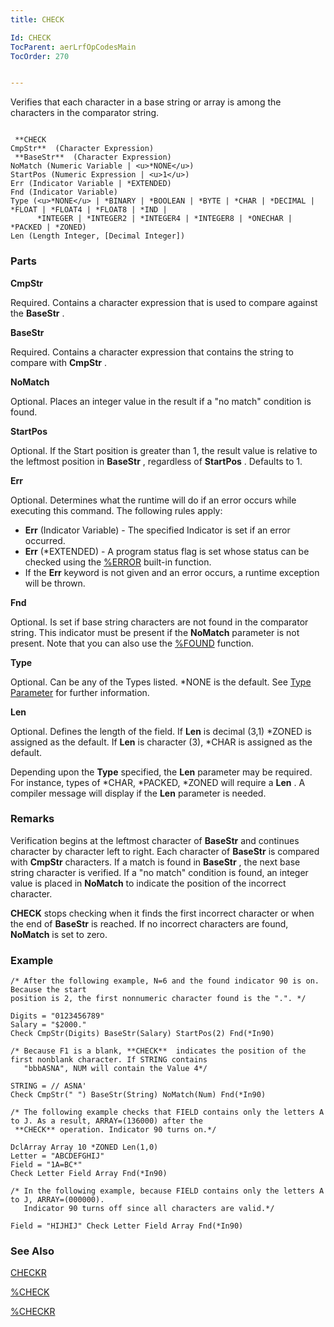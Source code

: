 ```yaml
---
title: CHECK

Id: CHECK
TocParent: aerLrfOpCodesMain
TocOrder: 270


---
```


Verifies that each character in a base string or array is among the characters in the comparator string. 

```

 **CHECK
CmpStr**  (Character Expression)
 **BaseStr**  (Character Expression)
NoMatch (Numeric Variable | <u>*NONE</u>)
StartPos (Numeric Expression | <u>1</u>)
Err (Indicator Variable | *EXTENDED) 
Fnd (Indicator Variable)
Type (<u>*NONE</u> | *BINARY | *BOOLEAN | *BYTE | *CHAR | *DECIMAL | *FLOAT | *FLOAT4 | *FLOAT8 | *IND |
      *INTEGER | *INTEGER2 | *INTEGER4 | *INTEGER8 | *ONECHAR | *PACKED | *ZONED)
Len (Length Integer, [Decimal Integer])
```

### Parts

**CmpStr** 

Required. Contains a character expression that is used to compare against the **BaseStr** .


**BaseStr** 

Required. Contains a character expression that contains the string to compare with **CmpStr** .


**NoMatch** 

Optional. Places an integer value in the result if a "no match" condition is found.


**StartPos** 

Optional. If the Start position is greater than 1, the result value is relative to the leftmost position in **BaseStr** , regardless of **StartPos** . Defaults to 1.


**Err** 

Optional. Determines what the runtime will do if an error occurs while executing this command. The following rules apply: 

- **Err** (Indicator Variable) - The specified Indicator is set if an error occurred.
- **Err** (*EXTENDED) - A program status flag is set whose status can be checked using the [%ERROR](ERROR_Function.html) built-in function.
- If the **Err** keyword is not given and an error occurs, a runtime exception will be thrown.


**Fnd** 

Optional. Is set if base string characters are not found in the comparator string. This indicator must be present if the **NoMatch** parameter is not present. Note that you can also use the [%FOUND](FOUND_Function.html) function.


**Type** 

Optional. Can be any of the Types listed. *NONE is the default. See [Type Parameter](Type_Parameter.html) for further information.


**Len** 

Optional. Defines the length of the field. If **Len** is decimal (3,1) *ZONED is assigned as the default. If **Len** is character (3), *CHAR is assigned as the default. 

Depending upon the **Type** specified, the **Len** parameter may be required. For instance, types of *CHAR, *PACKED, *ZONED will require a **Len** . A compiler message will display if the **Len** parameter is needed.


### Remarks
Verification begins at the leftmost character of **BaseStr** and continues character by character left to right. Each character of **BaseStr** is compared with **CmpStr** characters. If a match is found in **BaseStr** , the next base string character is verified. If a "no match" condition is found, an integer value is placed in **NoMatch** to indicate the position of the incorrect character. 

**CHECK** stops checking when it finds the first incorrect character or when the end of **BaseStr** is reached. If no incorrect characters are found, **NoMatch** is set to zero. 

### Example

```
/* After the following example, N=6 and the found indicator 90 is on. Because the start 
position is 2, the first nonnumeric character found is the ".". */

Digits = "0123456789"
Salary = "$2000."
Check CmpStr(Digits) BaseStr(Salary) StartPos(2) Fnd(*In90)

/* Because F1 is a blank, **CHECK**  indicates the position of the first nonblank character. If STRING contains 
   "bbbASNA", NUM will contain the Value 4*/

STRING = // ASNA'
Check CmpStr(" ") BaseStr(String) NoMatch(Num) Fnd(*In90)

/* The following example checks that FIELD contains only the letters A to J. As a result, ARRAY=(136000) after the
 **CHECK** operation. Indicator 90 turns on.*/

DclArray Array 10 *ZONED Len(1,0)
Letter = "ABCDEFGHIJ"
Field = "1A=BC*"
Check Letter Field Array Fnd(*In90)

/* In the following example, because FIELD contains only the letters A to J, ARRAY=(000000). 
   Indicator 90 turns off since all characters are valid.*/

Field = "HIJHIJ" Check Letter Field Array Fnd(*In90)
```

### See Also
[CHECKR](CHECKR.html)

[%CHECK](CHECK_Function.html)

[%CHECKR](CHECKR_Function.html) 
